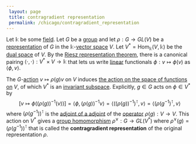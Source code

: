 ```yaml
---
 layout: page
 title: contragradient representation
 permalink: /chicago/contragradient_representation
---
```

Let $\mathbb k$ be some [field](https://mathgloss.github.io/MathGloss/field). Let $G$ be a [group](https://mathgloss.github.io/MathGloss/group) and let $\rho:G\to GL(V)$ be a [representation](https://mathgloss.github.io/MathGloss/group_representation) of $G$ in the $\mathbb k$-[vector space](https://mathgloss.github.io/MathGloss/vector_space) $V$. Let $V^* = \text{Hom}_\mathbb k(V,\mathbb k)$ be the [dual space](https://mathgloss.github.io/MathGloss/dual_space) of $V$. By the [Riesz representation theorem](https://mathgloss.github.io/MathGloss/Riesz_representation_theorem), there is a canonical pairing $\langle \cdot,\cdot \rangle:V^*\times V \to\mathbb k$ that lets us write [linear](https://mathgloss.github.io/MathGloss/linear_transformation) functionals $\phi:v\mapsto \phi(v)$ as $\langle \phi,v\rangle$. 

The $G$-[action](https://mathgloss.github.io/MathGloss/conjugacy_classes) $v\mapsto \rho(g)v$ on $V$ induces [the action on the space of functions on](https://mathgloss.github.io/MathGloss/induced_action_of_group_on_maps) $V$, of which $V^*$ is an [invariant subspace](https://mathgloss.github.io/MathGloss/invariant_subspace). Explicitly, $g\in G$ acts on $\phi \in V^*$ by $$[v\mapsto \phi((\rho(g))^{-1}(v))] = \langle \phi, (\rho(g))^{-1}v\rangle = \langle ((\rho(g))^{-1})^\intercal, v\rangle = \langle (\rho(g^{-1})^\intercal, v\rangle$$ where $(\rho(g^{-1}))^\intercal$ is the [adjoint of a adjoint](https://mathgloss.github.io/MathGloss/adjoint_of_a_######################adjoint) of the [operator](https://mathgloss.github.io/MathGloss/######################operator) $\rho(g):V\to V$. This action on $V^*$ gives a [group homomorphism](https://mathgloss.github.io/MathGloss/group_homomorphism) $\rho^\vee:G\to GL(V^*)$ where $\rho^\vee(g) = (\rho(g^{-1}))^\intercal$ that is called the **contragradient representation** of the original representation $\rho$. 